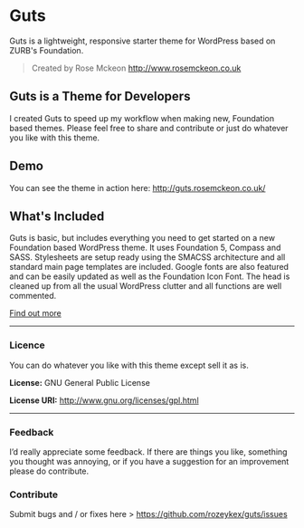 # Guts

Guts is a lightweight, responsive starter theme for WordPress based on ZURB's Foundation.

> Created by Rose Mckeon http://www.rosemckeon.co.uk

## Guts is a Theme for Developers

I created Guts to speed up my workflow when making new, Foundation based themes. Please feel free to share and contribute or just do whatever you like with this theme.

## Demo

You can see the theme in action here: http://guts.rosemckeon.co.uk/

## What's Included

Guts is basic, but includes everything you need to get started on a new Foundation based WordPress theme. It uses Foundation 5, Compass and SASS. Stylesheets are setup ready using the SMACSS architecture and all standard main page templates are included. Google fonts are also featured and can be easily updated as well as the Foundation Icon Font. The head is cleaned up from all the usual WordPress clutter and all functions are well commented.

[Find out more](http://guts.rosemckeon.co.uk/features/)

---

### Licence

You can do whatever you like with this theme except sell it as is.

**License:** GNU General Public License

**License URI:** http://www.gnu.org/licenses/gpl.html

---

### Feedback

I’d really appreciate some feedback. If there are things you like, something you thought was annoying, or if you have a suggestion for an improvement please do contribute.

### Contribute

Submit bugs and / or fixes here > https://github.com/rozeykex/guts/issues
